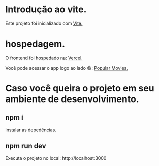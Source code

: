 # Introdução ao vite.
Este projeto foi inicializado com <a href="https://vitejs.dev/guide/">Vite.</a>

# hospedagem.
O frontend foi hospedado na: <a href="https://vercel.com/">Vercel.</a>

Você pode acessar o app logo ao lado &#x1F603;:
<a href="https://popular-movies-9er89vya3-mateusfelixdias.vercel.app/">Popular Movies.</a>

# Caso você queira o projeto em seu ambiente de desenvolvimento.
<h2>npm i</h2>
instalar as depedências.

<h2>npm run dev</h2>
Executa o projeto no local: http://localhost:3000
